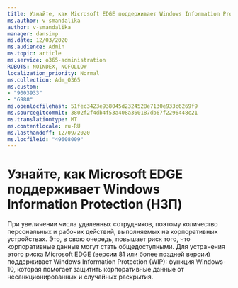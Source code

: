 ```yaml
---
title: Узнайте, как Microsoft EDGE поддерживает Windows Information Protection (НЗП)
ms.author: v-smandalika
author: v-smandalika
manager: dansimp
ms.date: 12/03/2020
ms.audience: Admin
ms.topic: article
ms.service: o365-administration
ROBOTS: NOINDEX, NOFOLLOW
localization_priority: Normal
ms.collection: Adm_O365
ms.custom:
- "9003933"
- "6988"
ms.openlocfilehash: 51fec3423e938045d2324528e7130e933c6269f9
ms.sourcegitcommit: 3802f2f4db4f53a408a360187db67f2296448c21
ms.translationtype: MT
ms.contentlocale: ru-RU
ms.lasthandoff: 12/09/2020
ms.locfileid: "49608009"
---
```

# <a name="learn-how-microsoft-edge-supports-windows-information-protection-wip"></a>Узнайте, как Microsoft EDGE поддерживает Windows Information Protection (НЗП)

При увеличении числа удаленных сотрудников, поэтому количество персональных и рабочих действий, выполняемых на корпоративных устройствах. Это, в свою очередь, повышает риск того, что корпоративные данные могут стать общедоступными. Для устранения этого риска Microsoft EDGE (версии 81 или более поздней версии) поддерживает Windows Information Protection (WIP): функция Windows-10, которая помогает защитить корпоративные данные от несанкционированных и случайных раскрытия.
